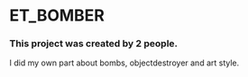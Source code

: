 # ET_BOMBER

### This project was created by 2 people.
I did my own part about bombs, objectdestroyer and art style.
